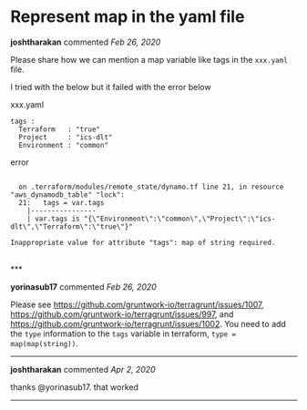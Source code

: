 # Represent map in the yaml file

**joshtharakan** commented *Feb 26, 2020*

Please share how we can mention a map variable like tags in the `xxx.yaml` file. 

I tried with the below but it failed with the error below

xxx.yaml
``` 
tags : 
  Terraform   : "true"
  Project     : "ics-dlt"
  Environment : "common"

```

error
```Error: Incorrect attribute value type

  on .terraform/modules/remote_state/dynamo.tf line 21, in resource "aws_dynamodb_table" "lock":
  21:   tags = var.tags
    |----------------
    | var.tags is "{\"Environment\":\"common\",\"Project\":\"ics-dlt\",\"Terraform\":\"true\"}"

Inappropriate value for attribute "tags": map of string required.
```
<br />
***


**yorinasub17** commented *Feb 26, 2020*

Please see https://github.com/gruntwork-io/terragrunt/issues/1007, https://github.com/gruntwork-io/terragrunt/issues/997, and https://github.com/gruntwork-io/terragrunt/issues/1002. You need to add the `type` information to the `tags` variable in terraform, `type = map(map(string))`.
***

**joshtharakan** commented *Apr 2, 2020*

thanks @yorinasub17. that worked
***

